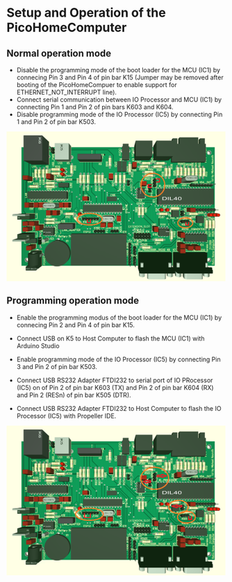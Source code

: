 # Setup and Operation of the PicoHomeComputer

Normal operation mode
---------------------

- Disable the programming mode of the boot loader for the MCU (IC1) by connecing Pin 3 and Pin 4 of pin bar K15 (Jumper may be removed after booting of the PicoHomeCompuer to enable support for ETHERNET_NOT_INTERRUPT line).
- Connect serial communication between IO Processor and MCU (IC1) by connecting Pin 1 and Pin 2 of pin bars K603 and K604.
- Disable programming mode of the IO Processor (IC5) by connecting Pin 1 and Pin 2 of pin bar K503.

<img src="ConfigurationForRunning.png" alt="Normal Operation" >

Programming operation mode
--------------------------

- Enable the programming modus of the boot loader for the MCU (IC1) by connecing Pin 2 and Pin 4 of pin bar K15.
- Connect USB on K5 to Host Computer to flash the MCU (IC1) with Arduino Studio

- Enable programming mode of the IO Processor (IC5) by connecting Pin 3 and Pin 2 of pin bar K503.
- Connect USB RS232 Adapter FTDI232 to serial port of IO PRocessor (IC5) on of Pin 2 of pin bar K603 (TX) and Pin 2 of pin bar K604 (RX) and Pin 2 (RESn) of pin bar K505 (DTR).
- Connect USB RS232 Adapter FTDI232 to Host Computer to flash the IO Processor (IC5) with Propeller IDE.

<img src="ConfigurationForProgramming.png" alt="Programming Operation" >
